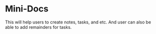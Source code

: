 # Mini-Docs

This will help users to create notes, tasks, and etc. And user can also be able to add remainders for tasks.


